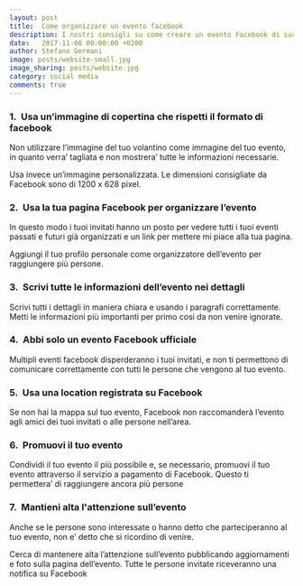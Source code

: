 ```yaml
---
layout: post
title:  Come organizzare un evento facebook
description: I nostri consigli su come creare un evento Facebook di successo per il tuo locale
date:   2017-11-06 00:00:00 +0200
author: Stefano Germani
image: posts/website-small.jpg
image_sharing: posts/website.jpg
category: social media
comments: true
---
```



### 1.&nbsp; Usa un’immagine di copertina che rispetti il formato di facebook

Non utilizzare l’immagine del tuo volantino come immagine del tuo evento, in quanto verra’ tagliata e non mostrera’ tutte le informazioni necessarie. 

Usa invece un’immagine personalizzata. Le dimensioni consigliate da Facebook sono di 1200 x 628 pixel. 

### 2.&nbsp; Usa la tua pagina Facebook per organizzare l’evento

In questo modo i tuoi invitati hanno un posto per vedere tutti i tuoi eventi passati e futuri già organizzati e un link per mettere mi piace alla tua pagina. 

Aggiungi il tuo profilo personale come organizzatore dell’evento per raggiungere più persone.

### 3.&nbsp; Scrivi tutte le informazioni dell’evento nei dettagli

Scrivi tutti i dettagli in maniera chiara e usando i paragrafi correttamente. Metti le informazioni più importanti per primo cosi da non venire ignorate.

### 4.&nbsp; Abbi solo un evento Facebook ufficiale

Multipli eventi facebook disperderanno i tuoi invitati, e non ti permettono di comunicare correttamente con tutti le persone che vengono al tuo evento.

### 5.&nbsp; Usa una location registrata su Facebook

Se non hai la mappa sul tuo evento, Facebook non raccomanderà l’evento agli amici dei tuoi invitati o alle persone nell’area.

### 6.&nbsp; Promuovi il tuo evento 

Condividi il tuo evento il più possibile e, se necessario, promuovi il tuo evento attraverso il servizio a pagamento di Facebook. Questo ti permettera’ di raggiungere ancora più persone

### 7.&nbsp;  Mantieni alta l'attenzione sull’evento

Anche se le persone sono interessate o hanno detto che parteciperanno al tuo evento, non e’ detto che si ricordino di venire. 

Cerca di mantenere alta l’attenzione sull’evento pubblicando aggiornamenti e foto sulla pagina dell’evento. Tutte le persone invitate riceveranno una notifica su Facebook
